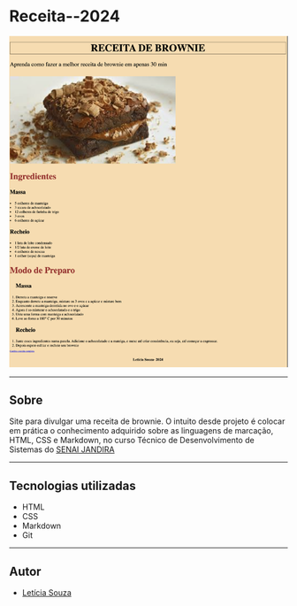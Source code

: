 # Receita--2024

![](./screenshot/preview.png)

---
## Sobre
Site para divulgar uma receita de brownie. O intuito desde projeto é colocar em prática o conhecimento adquirido sobre as linguagens de marcação, HTML, CSS e Markdown, no curso Técnico de Desenvolvimento de Sistemas do [SENAI JANDIRA](https://sp.senai.br/unidade/jandira/)

---
## Tecnologias utilizadas
- HTML
- CSS
- Markdown
- Git

---
## Autor 
- [Letícia Souza](https://www.linkedin.com/in/leticia-souza-almeida-84712a2b5/)
